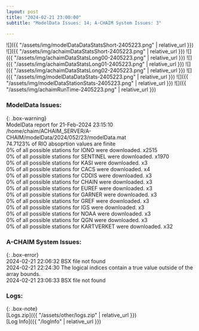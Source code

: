 ```yaml
---
layout: post
title: "2024-02-21 23:00:00"
subtitle: "ModelData Issues: 14; A-CHAIM System Issues: 3"

---
```


![]({{ "/assets/img/modelDataDataStatsShort-2405223.png" | relative_url }})
![]({{ "/assets/img/achaimDataStatsShort-2405223.png" | relative_url }})
![]({{ "/assets/img/achaimDataStatsLong00-2405223.png" | relative_url }})
![]({{ "/assets/img/achaimDataStatsLong01-2405223.png" | relative_url }})
![]({{ "/assets/img/achaimDataStatsLong02-2405223.png" | relative_url }})
![]({{ "/assets/img/modelDataDataStats-2405223.png" | relative_url }})
![]({{ "/assets/img/modelDataStationStats-2405223.png" | relative_url }})
![]({{ "/assets/img/achaimRunTime-2405223.png" | relative_url }})


### ModelData Issues:  
  
{: .box-warning}  
 ModelData report for 21-Feb-2024 23:15:10   
 /home/chaim/ACHAIM_SERVER/A-CHAIM/modelData/2024/052/23/modelData.mat   
 74.7123% of RIO absoprtion values are finite   
 0% of all possible stations for IONO were downloaded. x2515   
 0% of all possible stations for SENTINEL were downloaded. x1970   
 0% of all possible stations for KASI were downloaded. x3   
 0% of all possible stations for CACS were downloaded. x4   
 0% of all possible stations for CDDIS were downloaded. x3   
 0% of all possible stations for CHAIN were downloaded. x3   
 0% of all possible stations for EUREF were downloaded. x3   
 0% of all possible stations for GARNER were downloaded. x3   
 0% of all possible stations for GREF were downloaded. x3   
 0% of all possible stations for IGS were downloaded. x3   
 0% of all possible stations for NOAA were downloaded. x3   
 0% of all possible stations for QGN were downloaded. x3   
 0% of all possible stations for KARTVERKET were downloaded. x32   
  
### A-CHAIM System Issues:  
  
{: .box-error}  
2024-02-21 22:06:32 BSX file not found  
2024-02-21 22:24:30 The logical indices contain a true value outside of the array bounds.  
2024-02-21 23:06:33 BSX file not found  

### Logs:  
  
{: .box-note}  
[Logs.zip]({{ "/assets/other/logs.zip" | relative_url }})  
[Log Info]({{ "/logInfo" | relative_url }})  
